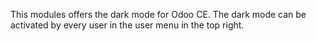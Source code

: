 This modules offers the dark mode for Odoo CE. The dark mode can be
activated by every user in the user menu in the top right.
